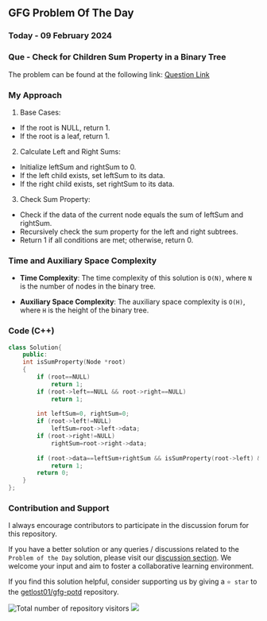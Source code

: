 ## GFG Problem Of The Day

### Today - 09 February 2024
### Que - Check for Children Sum Property in a Binary Tree

The problem can be found at the following link: [Question Link](https://www.geeksforgeeks.org/problems/children-sum-parent/1)

### My Approach

1. Base Cases:
- If the root is NULL, return 1.
- If the root is a leaf, return 1.

2. Calculate Left and Right Sums:
- Initialize leftSum and rightSum to 0.
- If the left child exists, set leftSum to its data.
- If the right child exists, set rightSum to its data.

3. Check Sum Property:
- Check if the data of the current node equals the sum of leftSum and rightSum.
- Recursively check the sum property for the left and right subtrees.
- Return 1 if all conditions are met; otherwise, return 0.

### Time and Auxiliary Space Complexity

- **Time Complexity**: The time complexity of this solution is `O(N)`, where `N` is the number of nodes in the binary tree. 
  
- **Auxiliary Space Complexity**: The auxiliary space complexity is `O(H)`, where `H` is the height of the binary tree.

### Code (C++)
```cpp
class Solution{
    public:
    int isSumProperty(Node *root)
    {
        if (root==NULL)
            return 1;
        if (root->left==NULL && root->right==NULL)
            return 1;
            
        int leftSum=0, rightSum=0;
        if (root->left!=NULL)
            leftSum=root->left->data;
        if (root->right!=NULL)
            rightSum=root->right->data;
            
        if (root->data==leftSum+rightSum && isSumProperty(root->left) && isSumProperty(root->right))
            return 1;
        return 0;
    }
};
```

### Contribution and Support

I always encourage contributors to participate in the discussion forum for this repository.

If you have a better solution or any queries / discussions related to the `Problem of the Day` solution, please visit our [discussion section](https://github.com/getlost01/gfg-potd/discussions). We welcome your input and aim to foster a collaborative learning environment.

If you find this solution helpful, consider supporting us by giving a `⭐ star` to the [getlost01/gfg-potd](https://github.com/getlost01/gfg-potd) repository.

![Total number of repository visitors](https://komarev.com/ghpvc/?username=gl01potdgfg&color=blue&&label=Visitors)
![](https://hit.yhype.me/github/profile?user_id=79409258)

